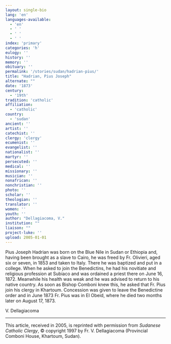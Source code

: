 ```yaml
---
layout: single-bio
lang: 'en'
languages-available:
  - 'en'
  - ' '
  - ' '
  - ' '
index: 'primary'
categories: 'h'
eulogy: ''
history: ''
memory: ''
obituary: ''
permalink: '/stories/sudan/hadrian-pius/'
title: "Hadrian, Pius Joseph"
alternate: ""
date: '1873'
century:
  - '19th'
tradition: 'catholic'
affiliation:
  - 'catholic'
country:
  - 'sudan'
ancient: ''
artist: ''
catechist: ''
clergy: 'clergy'
ecumenist: ''
evangelist: ''
nationalist: ''
martyr: ''
persecuted: ''
medical: ''
missionary: ''
musician: ''
nonafrican: ''
nonchristian: ''
photo: ''
scholar: ''
theologian: ''
translator: ''
women: ''
youth: ''
author: "Dellagiacoma, V."
institution: ""
liaison: ""
project-luke: ''
upload: 2005-01-01
---
```




Pius Joseph Hadrian was born on the Blue Nile in Sudan or Ethiopia and, having been brought as a slave to Cairo, he was freed by Fr. Olivieri, aged six or seven, in 1853 and taken to Italy. There he was baptized and put in a college. When he asked to join the Benedictins, he had his novitiate and religious profession at Subiaco and was ordained a priest there on June 16, 1872. Meanwhile his health was weak and he was advised to return to his native country. As soon as Bishop Comboni knew this, he asked that Fr. Pius join his clergy in Khartoum. Concession was given to leave the Benedictine order and in June 1873 Fr. Pius was in El Obeid, where he died two months later on August 17, 1873.

V. Dellagiacoma

---

This article, received in 2005, is reprinted with permission from *Sudanese Catholic Clergy*, © copyright 1997 by Fr. V. Dellagiacoma (Provincial Comboni House, Khartoum, Sudan).
